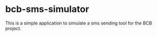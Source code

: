 # bcb-sms-simulator
This is a simple application to simulate a sms sending tool for the BCB project.
